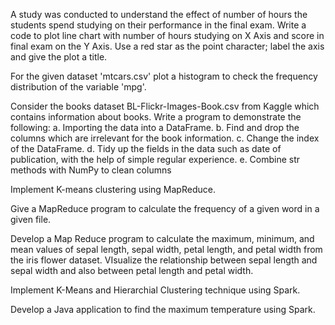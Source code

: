 A study was conducted to understand the effect of number of hours the students spend studying on their performance in the final exam. Write a code to plot line chart with number of hours studying on X Axis and score in final exam on the Y Axis. Use a red star as the point character; label the axis and give the plot a title.

For the given dataset 'mtcars.csv' plot a histogram to check the frequency distribution of the variable 'mpg'.

Consider the books dataset BL-Flickr-Images-Book.csv from Kaggle which contains information about books. Write a program to demonstrate the following:
a. Importing the data into a DataFrame.
b. Find and drop the columns which are irrelevant for the book information.
c. Change the index of the DataFrame.
d. Tidy up the fields in the data such as date of publication, with the help of simple regular experience.
e. Combine str methods with NumPy to clean columns

Implement K-means clustering using MapReduce.

Give a MapReduce program to calculate the frequency of a given word in a given file.

Develop a Map Reduce program to calculate the maximum, minimum, and mean values of sepal length, sepal width, petal length, and petal width from the iris flower dataset. VIsualize the relationship between sepal length and sepal width and also between petal length and petal width.

Implement K-Means and Hierarchial Clustering technique using Spark.

Develop a Java application to find the maximum temperature using Spark.
